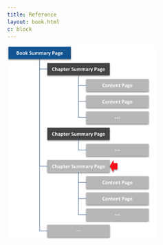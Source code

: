 ```yaml
---
title: Reference
layout: book.html
c: block
---
```


<img src="chapter-summary-page.png" width="350">